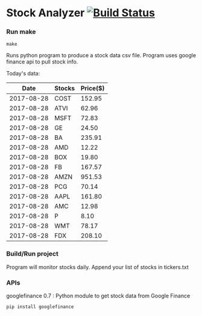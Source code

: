 # Stock Analyzer [![Build Status](https://travis-ci.org/ogoyal/StockAnalyzer.svg?branch=master)](https://travis-ci.org/ogoyal/StockAnalyzer)

### Run make
```
make
```

Runs python program to produce a stock data csv file. Program uses google finance api to pull stock info.

Today's data:

| Date| Stocks| Price($) | 
| --- | --- | ---  | 
| 2017-08-28| COST| 152.95 | 
| 2017-08-28| ATVI| 62.96 | 
| 2017-08-28| MSFT| 72.83 | 
| 2017-08-28| GE| 24.50 | 
| 2017-08-28| BA| 235.91 | 
| 2017-08-28| AMD| 12.22 | 
| 2017-08-28| BOX| 19.80 | 
| 2017-08-28| FB| 167.57 | 
| 2017-08-28| AMZN| 951.53 | 
| 2017-08-28| PCG| 70.14 | 
| 2017-08-28| AAPL| 161.80 | 
| 2017-08-28| AMC| 12.98 | 
| 2017-08-28| P| 8.10 | 
| 2017-08-28| WMT| 78.17 | 
| 2017-08-28| FDX| 208.10 | 

### Build/Run project

Program will monitor stocks daily. Append your list of stocks in tickers.txt

### APIs
googlefinance 0.7 : Python module to get stock data from Google Finance

```
pip install googlefinance
```

